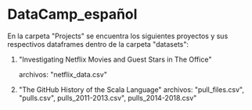# DataCamp_español

En la carpeta "Projects" se encuentra los siguientes proyectos y sus respectivos dataframes dentro de la carpeta "datasets":
  1. "Investigating Netflix Movies and Guest Stars in The Office"

      archivos: "netflix_data.csv"
  2. "The GitHub History of the Scala Language"
      archivos: "pull_files.csv", "pulls.csv", pulls_2011-2013.csv", pulls_2014-2018.csv" 
